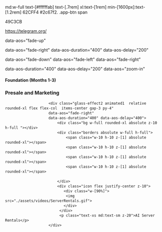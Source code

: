 md:w-full text-[#ffffffab] text-[.7rem] xl:text-[1rem] min-[1600px]:text-[1.2rem]
62CFF4
 #2c67f2.
 .app-btn span
 
49C3CB
 
 https://telegram.org/
 
data-aos="fade-up"

data-aos="fade-right"
data-aos-duration="400"
data-aos-delay="200"

data-aos="fade-down"
data-aos="fade-left"
data-aos="fade-right"

data-aos-duration="400"
data-aos-delay="200"
data-aos="zoom-in"

<h4 class="my-[1rem] text-[#ffffffee] text-center md:text-left w-full text-[.9rem]">Foundation (Months 1-3)</h4>

   <h3 class="text-[#ffffffee] text-[1.25rem] xl:text-[1.4rem] mb-[1rem] text-center md:text-left">Presale and Marketing</h3> 

   
                        <div class="glass-effect2 animated1  relative rounded-xl flex flex-col  items-center gap-3 py-4"
                        data-aos="fade-right"
                        data-aos-duration="400" data-aos-delay="400">
                            <div class="bg w-full rounded-xl absolute z-10 h-full "></div>
                            <div class="borders absolute w-full h-full">
                                <span class="w-10 h-10 z-[1] absolute rounded-xl"></span>
                                <span class="w-10 h-10 z-[1] absolute rounded-xl"></span>
                                <span class="w-10 h-10 z-[1] absolute rounded-xl"></span>
                                <span class="w-10 h-10 z-[1] absolute rounded-xl"></span>
                               
                            </div> 
                            <div class="icon flex justify-center z-10">
                               <div class="w-[90%]">
                                <img src="./assets/videos/ServerRentals.gif">
                               </div>
                             </div>
                             <p class="text-xs md:text-sm z-20">AI Server Rentals</p>
                        </div>